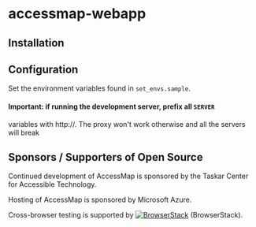 # accessmap-webapp

## Installation

## Configuration

Set the environment variables found in `set_envs.sample`.

#### Important: if running the development server, prefix all `SERVER`
variables with http://. The proxy won't work otherwise and all the servers will
break

## Sponsors / Supporters of Open Source

Continued development of AccessMap is sponsored by the Taskar Center for Accessible
Technology.

Hosting of AccessMap is sponsored by Microsoft Azure.

Cross-browser testing is supported by
[![BrowserStack](./assets/browserstack.svg)](https://www.browserstack.com) (BrowserStack).
